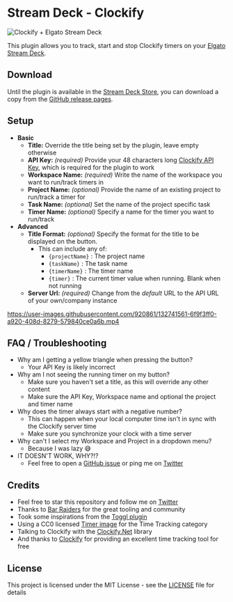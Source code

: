 # Stream Deck - Clockify

![Clockify + Elgato Stream Deck](Docs/Clockify-GitHub-Banner.png)

This plugin allows you to track, start and stop Clockify timers on your [Elgato Stream Deck](https://www.elgato.com/en/stream-deck).

## Download

Until the plugin is available in the [Stream Deck Store](https://apps.elgato.com/plugins), you can download a copy from the [GitHub release pages](https://github.com/eXpl0it3r/streamdeck-clockify/releases/latest).

## Setup

- **Basic**
  - **Title:** Override the title being set by the plugin, leave empty otherwise
  - **API Key:** *(required)* Provide your 48 characters long [Clockify API Key](https://clockify.me/user/settings), which is required for the plugin to work
  - **Workspace Name:** *(required)* Write the name of the workspace you want to run/track timers in
  - **Project Name:** *(optional)* Provide the name of an existing project to run/track a timer for
  - **Task Name:** *(optional)* Set the name of the project specific task
  - **Timer Name:** *(optional)* Specify a name for the timer you want to run/track
- **Advanced**
  - **Title Format:** *(optional)* Specify the format for the title to be displayed on the button.
    - This can include any of:
      - `{projectName}` : The project name
      - `{taskName}` : The task name 
      - `{timerName}` : The timer name 
      - `{timer}` : The current timer value when running. Blank when not running
  - **Server Url:** *(required)* Change from the *default* URL to the API URL of your own/company instance

https://user-images.githubusercontent.com/920861/132741561-6f9f3ff0-a920-408d-8279-579840ce0a6b.mp4

## FAQ / Troubleshooting

- Why am I getting a yellow triangle when pressing the button?
  - Your API Key is likely incorrect
- Why am I not seeing the running timer on my button?
  - Make sure you haven't set a title, as this will override any other content
  - Make sure the API Key, Workspace name and optional the project and timer name 
- Why does the timer always start with a negative number?
  - This can happen when your local computer time isn't in sync with the Clockify server time
  - Make sure you synchronize your clock with a time server
- Why can't I select my Workspace and Project in a dropdown menu?
  - Because I was lazy 😅
- IT DOESN'T WORK, WHY?!?
  - Feel free to open a [GitHub issue](https://github.com/eXpl0it3r/streamdeck-clockify/issues) or ping me on [Twitter](https://twitter.com/DarkCisum)

## Credits

- Feel free to star this repository and follow me on [Twitter](https://twitter.com/DarkCisum)
- Thanks to [Bar Raiders](https://barraider.com/) for the great tooling and community
- Took some inspirations from the [Toggl plugin](https://github.com/tobimori/streamdeck-toggl)
- Using a CC0 licensed [Timer image](https://www.svgrepo.com/svg/23258/timer) for the Time Tracking category
- Talking to Clockify with the [Clockify.Net](https://github.com/Morasiu/Clockify.Net) library
- And thanks to [Clockify](https://clockify.me/) for providing an excellent time tracking tool for free

## License

This project is licensed under the MIT License - see the [LICENSE](LICENSE) file for details